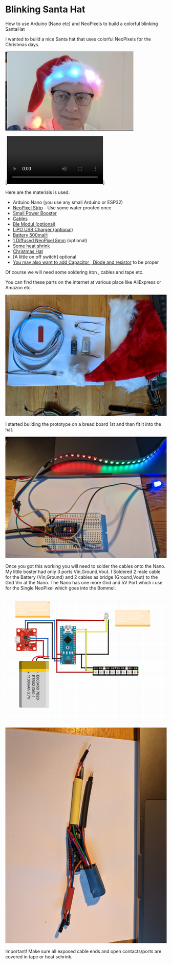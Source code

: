# Blinking Santa Hat 

How to use Arduino (Nano etc) and NeoPixels to build a colorful blinking SantaHat

I wanted to build a nice Santa hat that uses colorful NeoPixels for the Christmas days.

<img src="/images/santademo.png" width="400" />

[![Demo](/images/PXL_20201206_162019472.mp4)]

Here are the materials is used.

- Arduino Nano (you use any small Arduino or ESP32)
- [NeoPixel Strip](https://www.amazon.ca/CHINLY-Individually-Addressable-Waterproof-waterproof/dp/B01LSF4QDM) - Use some water proofed once
- [Small Power Booster](https://www.aliexpress.com/item/32891706812.html)
- [Cables](https://www.amazon.ca/Elegoo-120pcs-Multicolored-Breadboard-arduino/dp/B01EV70C78/)
- [Ble Modul (optional)](https://www.amazon.ca/DSD-TECH-SH-HC-08-Transceiver-Compatible/dp/B01N4P7T0H)
- [LiPO USB Charger (optional)](https://www.amazon.ca/Lithium-Overcharge-Over-Discharge-Over-Current-Protection/dp/B07KYGL71L/)
- [Battery 500maH](https://www.amazon.ca/Fytoo-500mAh-Battery-battery-Charger/dp/B0794ZPVSX/)
- [1 Diffused NeoPixel 8mm](https://www.amazon.ca/EDGELEC-Tri-Color-Multicolor-Resistors-Included/dp/B077X95LRZ/) (optional)
- [Some heat shrink](https://www.amazon.ca/Yosawa-Pieces-Heat-Shrink-Tubing/dp/B07SPRNMD5)
- [Christmas Hat](https://www.amazon.ca/Confortable-Velvet-Christmas-Favors-Adults/dp/B07G44K67L)
- [A little on off switch] optional
- [You may also want to add Capacitor , Diode and resistor](https://www.mathworks.com/matlabcentral/mlc-downloads/downloads/submissions/64467/versions/2/previews/html/NeoPixelExample_Basic.html) to be proper

Of course we will need some soldering iron , cables and tape  etc.

You can find these parts on the internet at various place like AliExpress or Amazon etc.

![](/images/PXL_20201205_210550338.jpg)

I started building the prototype on a bread board 1st and than fit it into the hat. 

![](/images/PXL_20201206_200006135.jpg)

Once you got this working you will need to solder the cables onto the Nano. My little boster had only 3 ports Vin,Ground,Vout. I Soldered 2 male cable for the Battery (Vin,Ground) and 2 cables as bridge (Ground,Vout) to the Gnd Vin at the Nano. The Nano has one more Gnd and 5V Port which i use for the Single NeoPixel which goes into the Bommel. 

![Wiring images](/images/SantaHatWiring.png)

![Soldering images](/images/PXL_20201207_155825910.jpg)

Important! Make sure all exposed cable ends and open contacts/ports are covered in tape or heat schrink. 

